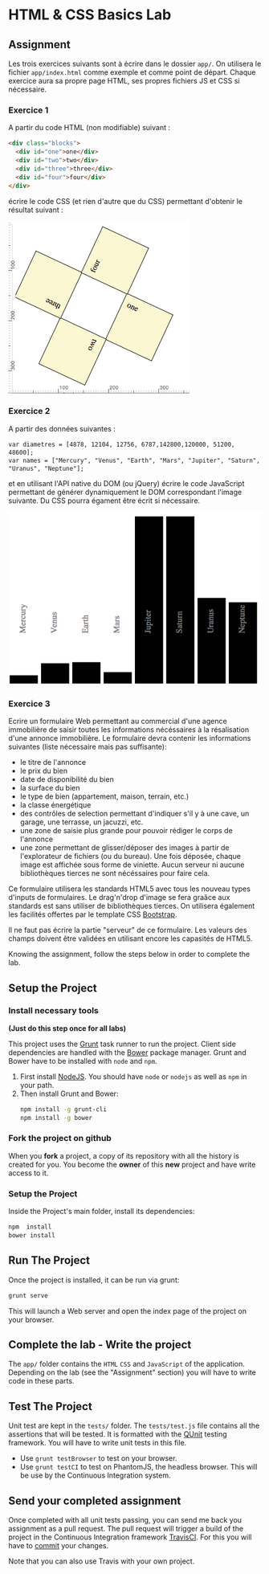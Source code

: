 # HTML & CSS Basics Lab



## Assignment


Les trois exercices suivants sont à écrire dans le dossier `app/`. On utilisera le fichier `app/index.html` comme exemple et comme point de départ. Chaque exercice aura sa propre page HTML, ses propres fichiers JS et CSS si nécessaire.

### Exercice 1

A partir du code HTML (non modifiable) suivant :


```html
<div class="blocks">
  <div id="one">one</div>
  <div id="two">two</div>
  <div id="three">three</div>
  <div id="four">four</div>
</div>
```

écrire le code CSS (et rien d'autre que du CSS) permettant d'obtenir le résultat suivant :

![Rendu CSS attendu](boxes.png)

### Exercice 2

A partir des données suivantes :

```
var diametres = [4878, 12104, 12756, 6787,142800,120000, 51200, 48600];
var names = ["Mercury", "Venus", "Earth", "Mars", "Jupiter", "Saturn", "Uranus", "Neptune"];
```

et en utilisant l'API native du DOM (ou jQuery) écrire le code JavaScript permettant de générer dynamiquement le DOM correspondant l'image suivante. Du CSS pourra égament être écrit si nécessaire.

![Rendu HTML/CSS attendu](planetes.png)

### Exercice 3

Ecrire un formulaire Web permettant au commercial d'une agence immobilière de saisir toutes les informations nécéssaires à la résalisation d'une annonce immobilière. Le formulaire devra contenir les informations suivantes (liste nécessaire mais pas suffisante):
  - le titre de l'annonce
  - le prix du bien
  - date de disponibilité du bien
  - la surface du bien
  - le type de bien (appartement, maison, terrain, etc.)
  - la classe énergétique
  - des contrôles de selection permettant d'indiquer s'il y à une cave, un garage, une terrasse, un jacuzzi,  etc.
  - une zone de saisie plus grande pour pouvoir rédiger le corps de l'annonce
  - une zone permettant de glisser/déposer des images à partir de l'explorateur de fichiers (ou du bureau). Une fois déposée, chaque image est affichée sous forme de viniette. Aucun serveur ni aucune bibliothèques tierces ne sont nécéssaires pour faire cela.

Ce formulaire utilisera les standards HTML5 avec tous les nouveau types d'inputs de formulaires. Le drag'n'drop d'image se fera graâce aux standards est sans utiliser de bibliothèques tierces. On utilisera également les facilités offertes par le template CSS [Bootstrap](http://getbootstrap.com/css/#forms).

Il ne faut pas écrire la partie "serveur" de ce formulaire. Les valeurs des champs doivent être validées en utilisant encore les capasités de  HTML5.



Knowing the assignment, follow the steps below in order to complete the lab.

## Setup the Project


### Install necessary tools

**(Just do this step once for all labs)**

This project uses the [Grunt](http://gruntjs.com/) task runner to run the project. Client side dependencies are handled with the  [Bower](http://bower.io/)  package manager. Grunt and Bower have to be installed with `node` and `npm`.

1.  First install <a href="https://nodejs.org/en/download/">NodeJS</a>. You should have `node` or `nodejs` as well as `npm` in your path.  
2.  Then install Grunt and Bower:</p>
    ```sh
    npm install -g grunt-cli
    npm install -g bower
    ```

### Fork the project on github

When you **fork** a project, a copy of its repository with all the history is created for you. You become the **owner** of this **new** project and have write access to it.


### Setup the Project

Inside the Project's main folder, install its dependencies:
```sh
npm  install
bower install
```

## Run The Project

Once the project is installed, it can be run via grunt:

```sh
grunt serve
```

This will launch a Web server and open the index page of the project on your browser.


## Complete the lab - Write the project

The `app/` folder contains the `HTML` `CSS` and `JavaScript` of the application. Depending on the lab (see the "Assignment" section) you will have to write code in these parts.

## Test The Project

Unit test are kept in the `tests/` folder. The `tests/test.js` file contains all the assertions that will be tested. It is formatted with the [QUnit](https://qunitjs.com/)  testing framework. You will have to write unit tests in this file.

- Use `grunt testBrowser` to test on your browser.
- Use `grunt testCI` to test on PhantomJS, the headless browser. This will be use by the Continuous Integration system.

## Send your completed assignment

Once completed with all unit tests passing, you can send me back you assignment as a pull request. The pull request will trigger a build of the project in the Continuous Integration framework [TravisCI](https://travis-ci.org/). For this you will have to [commit](https://git-scm.com/book/en/v2/Getting-Started-About-Version-Control) your changes.

Note that you can also use Travis with your own project.
